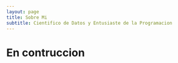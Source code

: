 ```yaml
---
layout: page
title: Sobre Mi
subtitle: Cientifico de Datos y Entusiaste de la Programacion
---
```


# En contruccion
